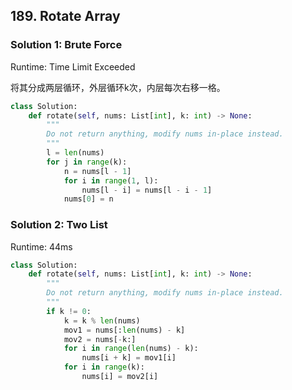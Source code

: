 ## 189. Rotate Array


### Solution 1: Brute Force

Runtime: Time Limit Exceeded

将其分成两层循环，外层循环k次，内层每次右移一格。

```Python
class Solution:
    def rotate(self, nums: List[int], k: int) -> None:
        """
        Do not return anything, modify nums in-place instead.
        """
        l = len(nums)
        for j in range(k):
            n = nums[l - 1]
            for i in range(1, l):
                nums[l - i] = nums[l - i - 1]
            nums[0] = n
```


### Solution 2: Two List

Runtime: 44ms

```Python
class Solution:
    def rotate(self, nums: List[int], k: int) -> None:
        """
        Do not return anything, modify nums in-place instead.
        """
        if k != 0:
            k = k % len(nums)
            mov1 = nums[:len(nums) - k]
            mov2 = nums[-k:]
            for i in range(len(nums) - k):
                nums[i + k] = mov1[i]
            for i in range(k):
                nums[i] = mov2[i]
```
